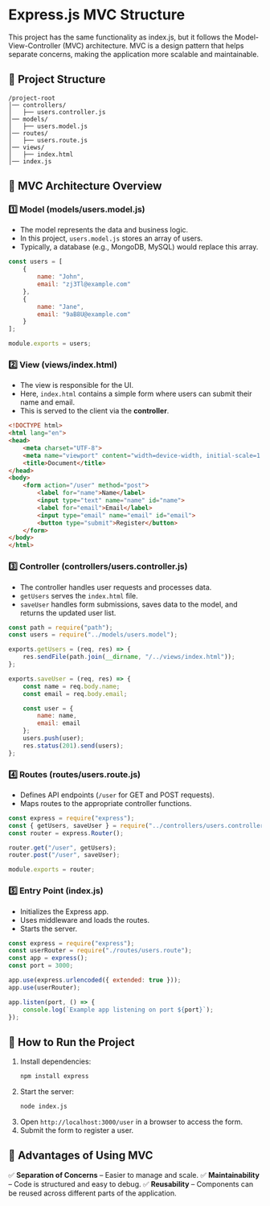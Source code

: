 # Express.js MVC Structure

This project has the same functionality as index.js, but it follows the Model-View-Controller (MVC) architecture. MVC is a design pattern that helps separate concerns, making the application more scalable and maintainable.


## 📌 **Project Structure**
```
/project-root
│── controllers/
│   ├── users.controller.js
│── models/
│   ├── users.model.js
│── routes/
│   ├── users.route.js
│── views/
│   ├── index.html
│── index.js
```

## 🚀 **MVC Architecture Overview**
### 1️⃣ **Model (models/users.model.js)**
- The model represents the data and business logic.
- In this project, `users.model.js` stores an array of users.
- Typically, a database (e.g., MongoDB, MySQL) would replace this array.

```javascript
const users = [
    {
        name: "John",
        email: "zj3Tl@example.com"
    },
    {
        name: "Jane",
        email: "9aB8U@example.com"
    }
];

module.exports = users;
```

### 2️⃣ **View (views/index.html)**
- The view is responsible for the UI.
- Here, `index.html` contains a simple form where users can submit their name and email.
- This is served to the client via the **controller**.

```html
<!DOCTYPE html>
<html lang="en">
<head>
    <meta charset="UTF-8">
    <meta name="viewport" content="width=device-width, initial-scale=1.0">
    <title>Document</title>
</head>
<body>
    <form action="/user" method="post">
        <label for="name">Name</label>
        <input type="text" name="name" id="name">
        <label for="email">Email</label>
        <input type="email" name="email" id="email">
        <button type="submit">Register</button>
    </form>
</body>
</html>
```

### 3️⃣ **Controller (controllers/users.controller.js)**
- The controller handles user requests and processes data.
- `getUsers` serves the `index.html` file.
- `saveUser` handles form submissions, saves data to the model, and returns the updated user list.

```javascript
const path = require("path");
const users = require("../models/users.model");

exports.getUsers = (req, res) => {
    res.sendFile(path.join(__dirname, "/../views/index.html"));   
};

exports.saveUser = (req, res) => {
    const name = req.body.name;
    const email = req.body.email;

    const user = {
        name: name,
        email: email
    };
    users.push(user);
    res.status(201).send(users);
};
```

### 4️⃣ **Routes (routes/users.route.js)**
- Defines API endpoints (`/user` for GET and POST requests).
- Maps routes to the appropriate controller functions.

```javascript
const express = require("express");
const { getUsers, saveUser } = require("../controllers/users.controller");
const router = express.Router();

router.get("/user", getUsers);
router.post("/user", saveUser);

module.exports = router;
```

### 5️⃣ **Entry Point (index.js)**
- Initializes the Express app.
- Uses middleware and loads the routes.
- Starts the server.

```javascript
const express = require("express");
const userRouter = require("./routes/users.route");
const app = express();
const port = 3000;

app.use(express.urlencoded({ extended: true }));
app.use(userRouter);

app.listen(port, () => {
    console.log(`Example app listening on port ${port}`);
});
```

## 🔧 **How to Run the Project**
1. Install dependencies:
   ```sh
   npm install express
   ```
2. Start the server:
   ```sh
   node index.js
   ```
3. Open `http://localhost:3000/user` in a browser to access the form.
4. Submit the form to register a user.

## 🎯 **Advantages of Using MVC**
✅ **Separation of Concerns** – Easier to manage and scale.
✅ **Maintainability** – Code is structured and easy to debug.
✅ **Reusability** – Components can be reused across different parts of the application.




